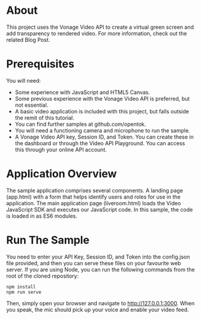 # About
This project uses the Vonage Video API to create a virtual green screen and add transparency to rendered video.  For more information, check out the related Blog Post.

# Prerequisites

You will need:
 - Some experience with JavaScript and HTML5 Canvas.
 - Some previous experience with the Vonage Video API is preferred, but not essential.
 - A basic video application is included with this project, but falls outside the remit of this tutorial.
 - You can find further samples at github.com/opentok.
 - You will need a functioning camera and microphone to run the sample.
 - A Vonage Video API key, Session ID, and Token. You can create these in the dashboard or through the Video API Playground. You can access this through your online API account.

# Application Overview

The sample application comprises several components. A landing page (app.html) with a form that helps identify users and roles for use in the application. The main application page (liveroom.html) loads the Video JavaScript SDK and executes our JavaScript code. In this sample, the code is loaded in as ES6 modules.

# Run The Sample
You need to enter your API Key, Session ID, and Token into the config.json file provided, and then you can serve these files on your favourite web server. If you are using Node, you can run the following commands from the root of the cloned repository:

```
npm install 
npm run serve
```

Then, simply open your browser and navigate to http://127.0.0.1:3000. When you speak, the mic should pick up your voice and enable your video feed.
